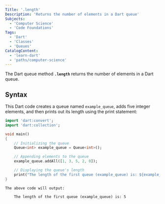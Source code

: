 ```yaml
---
Title: '.length'
Description: 'Returns the number of elements in a Dart queue'
Subjects: 
  - 'Computer Science'
  - 'Code Foundations'
Tags: 
  - 'Dart'
  - 'Classes'
  - 'Queues'
CatalogContent: 
  - 'learn-dart'
  - 'paths/computer-science'
---
```


The Dart queue method **`.length`** returns the number of elements in a Dart queue.

## Syntax

This Dart code creates a queue named `example_queue`, adds five integer elements, and then prints out its length using the print statement:

```dart
import 'dart:convert';
import 'dart:collection';

void main() 
{
    // Initializing the queue
    Queue<int> example_queue = Queue<int>();

    // Appending elements to the queue
    example_queue.addAll([1, 3, 5, 2, 0]);

    // Displaying the queue's length
    print("The length of the first queue (example_queue) is: ${example_queue.length}");
}
```

```shell
The above code will output:

    The length of the first queue (example_queue) is: 5
```
